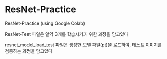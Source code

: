 # ResNet-Practice
ResNet-Practice (using Google Colab) 

ResNet-Test 파일은 알약 3개를 학습시키기 위한 과정을 담고있다

resnet_model_load_test 파일은 생성한 모델 파일(pt)을 로드하여, 테스트 이미지를 검증하는 과정을 담고있다
